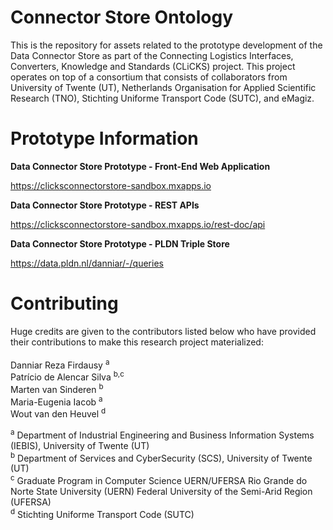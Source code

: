 # Connector Store Ontology

This is the repository for assets related to the prototype development of the Data Connector Store as part of the Connecting Logistics Interfaces, Converters, Knowledge and Standards (CLiCKS) project. This project operates on top of a consortium that consists of collaborators from University of Twente (UT), Netherlands Organisation for Applied Scientific Research (TNO), Stichting Uniforme Transport Code (SUTC), and eMagiz.

# Prototype Information

<b>Data Connector Store Prototype - Front-End Web Application</b>

https://clicksconnectorstore-sandbox.mxapps.io

<b>Data Connector Store Prototype - REST APIs</b>

https://clicksconnectorstore-sandbox.mxapps.io/rest-doc/api

<b>Data Connector Store Prototype - PLDN Triple Store</b>

https://data.pldn.nl/danniar/-/queries

# Contributing

Huge credits are given to the contributors listed below who have provided their contributions to make this research project materialized: 
<br /> <br />
Danniar Reza Firdausy <sup>a</sup> <br />
Patrício de Alencar Silva <sup>b,c</sup> <br />
Marten van Sinderen <sup>b</sup> <br />
Maria-Eugenia Iacob <sup>a</sup> <br />
Wout van den Heuvel <sup>d</sup> <br />

<sup>a</sup> Department of Industrial Engineering and Business Information Systems (IEBIS), University of Twente (UT) <br />
<sup>b</sup> Department of Services and CyberSecurity (SCS), University of Twente (UT) <br />
<sup>c</sup> Graduate Program in Computer Science UERN/UFERSA Rio Grande do Norte State University (UERN) Federal University of the Semi-Arid Region (UFERSA) <br />
<sup>d</sup> Stichting Uniforme Transport Code (SUTC) <br />
